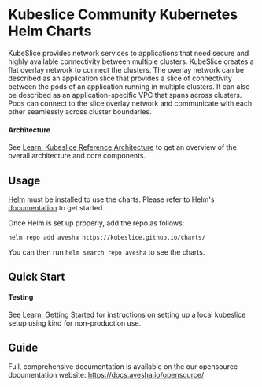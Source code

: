 # Kubeslice Community Kubernetes Helm Charts

KubeSlice provides network services to applications that need secure and highly available connectivity between multiple clusters. KubeSlice creates a flat overlay network to connect the clusters. The overlay network can be described as an application slice that provides a slice of connectivity between the pods of an application running in multiple clusters. It can also be described as an application-specific VPC that spans across clusters. Pods can connect to the slice overlay network and communicate with each other seamlessly across cluster boundaries.

#### Architecture
See [Learn: Kubeslice Reference Architecture](https://docs.avesha.io/opensource/kube-slice-architecture) to get an overview of the overall architecture and core components.

## Usage

[Helm](https://helm.sh) must be installed to use the charts.
Please refer to Helm's [documentation](https://helm.sh/docs/) to get started.

Once Helm is set up properly, add the repo as follows:

```console
helm repo add avesha https://kubeslice.github.io/charts/
```

You can then run `helm search repo avesha` to see the charts.


Quick Start
---

#### Testing
See [Learn: Getting Started](https://docs.avesha.io/opensource/getting-started-with-kind-clusters) for instructions on setting up a local kubeslice setup using kind for non-production use.

Guide
---
Full, comprehensive documentation is available on the our opensource documentation website: https://docs.avesha.io/opensource/

